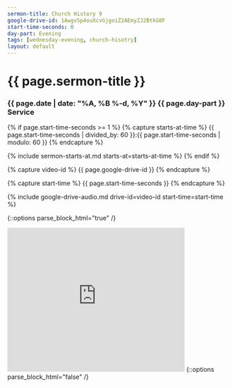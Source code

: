 ```yaml
---
sermon-title: Church History 9
google-drive-id: 1AwgvSp4ouXcvGjgoiZ2AEmyZJ2BtkG0F
start-time-seconds: 0
day-part: Evening
tags: [wednesday-evening, church-hisotry]
layout: default
---
```


# {{ page.sermon-title }}

### {{ page.date | date: "%A, %B %-d, %Y" }} {{ page.day-part }} Service

{% if page.start-time-seconds >= 1 %}
{% capture starts-at-time %}
{{ page.start-time-seconds | divided_by: 60 }}:{{ page.start-time-seconds | modulo: 60 }}
{% endcapture %}

{% include sermon-starts-at.md starts-at=starts-at-time %}
{% endif %}

{% capture video-id %}
{{ page.google-drive-id }}
{% endcapture %}

{% capture start-time %}
{{ page.start-time-seconds }}
{% endcapture %}

{% include google-drive-audio.md drive-id=video-id start-time=start-time %}

{::options parse_block_html="true" /}
<iframe src="https://onedrive.live.com/embed?cid=19DF4E5D38A1B8EB&resid=19DF4E5D38A1B8EB%2149224&authkey=AJ0R3rEs_gz65mI&em=2" width="402" height="327" frameborder="0" scrolling="no"></iframe>
{::options parse_block_html="false" /}
